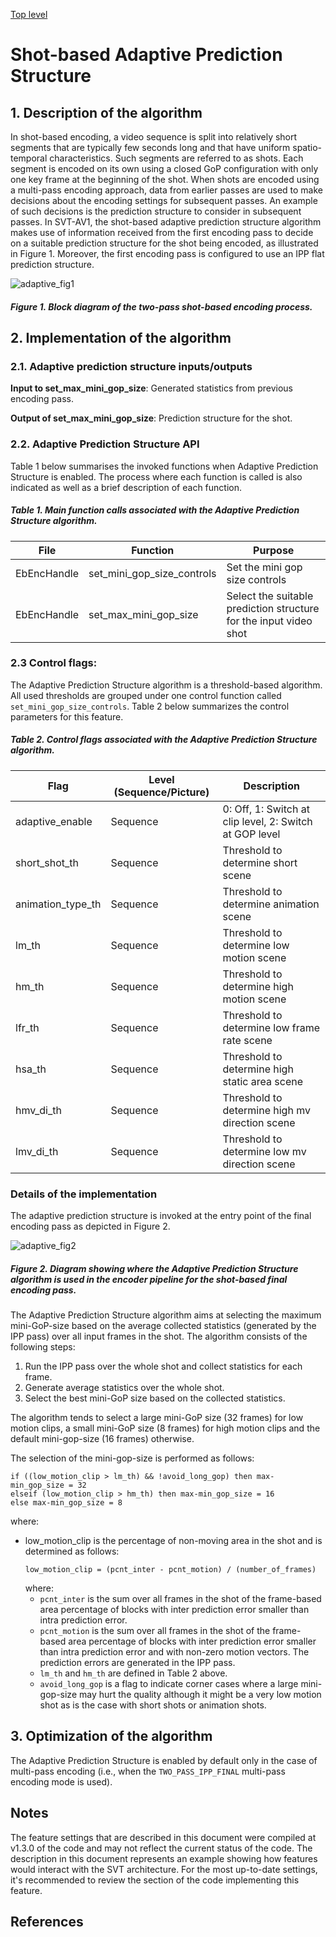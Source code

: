 [Top level](../README.md)

# Shot-based Adaptive Prediction Structure

## 1. Description of the algorithm

In shot-based encoding, a video sequence is split into relatively short
segments that are typically few seconds long and that have uniform
spatio-temporal characteristics. Such segments are referred to as shots. Each
segment is encoded on its own using a closed GoP configuration with only one
key frame at the beginning of the shot. When shots are encoded using a
multi-pass encoding approach, data from earlier passes are used to make
decisions about the encoding settings for subsequent passes. An example of such
decisions is the prediction structure to consider in subsequent passes. In
SVT-AV1, the shot-based adaptive prediction structure algorithm makes use of
information received from the first encoding pass to decide on a suitable
prediction structure for the shot being encoded, as illustrated in Figure 1.
Moreover, the first encoding pass is configured to use an IPP flat prediction
structure.

![adaptive_fig1](./img/adaptive_fig1.png)

##### Figure 1. Block diagram of the two-pass shot-based encoding process.

## 2. Implementation of the algorithm

### 2.1. Adaptive prediction structure inputs/outputs

**Input to set_max_mini_gop_size**: Generated statistics from previous encoding pass.

**Output of set_max_mini_gop_size**: Prediction structure for the shot.

### 2.2. Adaptive Prediction Structure API

Table 1 below summarises the invoked functions when Adaptive Prediction
Structure is enabled. The process where each function is called is also
indicated as well as a brief description of each function.

##### Table 1. Main function calls associated with the Adaptive Prediction Structure algorithm.

|**File**|**Function**|**Purpose**|
| --- | --- | --- |
| EbEncHandle | set_mini_gop_size_controls | Set the mini gop size controls |
| EbEncHandle | set_max_mini_gop_size | Select the suitable prediction structure for the input video shot |

### 2.3 Control flags:

The Adaptive Prediction Structure algorithm is a threshold-based algorithm. All
used thresholds are grouped under one control function called
```set_mini_gop_size_controls```. Table 2 below summarizes the control
parameters for this feature.

##### Table 2. Control flags associated with the Adaptive Prediction Structure algorithm.

|**Flag**|**Level (Sequence/Picture)**|**Description**|
| --- | --- | --- |
| adaptive_enable | Sequence | 0: Off, 1: Switch at clip level, 2: Switch at GOP level |
| short_shot_th | Sequence | Threshold to determine short scene |
| animation_type_th | Sequence | Threshold to determine animation scene |
| lm_th | Sequence | Threshold to determine low motion scene |
| hm_th | Sequence | Threshold to determine high motion scene |
| lfr_th | Sequence | Threshold to determine low frame rate scene |
| hsa_th | Sequence | Threshold to determine high static area scene |
| hmv_di_th | Sequence | Threshold to determine high mv direction scene |
| lmv_di_th | Sequence | Threshold to determine low mv direction scene |

### Details of the implementation

The adaptive prediction structure is invoked at the entry point of the final
encoding pass as depicted in Figure 2.

![adaptive_fig2](./img/adaptive_fig2.png)

##### Figure 2. Diagram showing where the Adaptive Prediction Structure algorithm is used in the encoder pipeline for the shot-based final encoding pass.

The Adaptive Prediction Structure algorithm aims at selecting the maximum
mini-GoP-size based on the average collected statistics (generated by the IPP
pass) over all input frames in the shot. The algorithm consists of the
following steps:

1.  Run the IPP pass over the whole shot and collect statistics for each frame.
2.  Generate average statistics over the whole shot.
3.  Select the best mini-GoP size based on the collected statistics.

The algorithm tends to select a large mini-GoP size (32 frames) for low motion
clips, a small mini-GoP size (8 frames) for high motion clips and the default
mini-gop-size (16 frames) otherwise.

The selection of the mini-gop-size is performed as follows:

```
if ((low_motion_clip > lm_th) && !avoid_long_gop) then max-min_gop_size = 32
elseif (low_motion_clip > hm_th) then max-min_gop_size = 16
else max-min_gop_size = 8
```

where:
-  low_motion_clip is the percentage of non-moving area in the shot and is determined as follows:
   ```
   low_motion_clip = (pcnt_inter - pcnt_motion) / (number_of_frames)
   ```
   where:
   - `pcnt_inter` is the sum over all frames in the shot of the frame-based area percentage
      of blocks with inter prediction error smaller than intra prediction error.
   - `pcnt_motion` is the sum over all frames in the shot of the frame-based area percentage
      of blocks with inter prediction error smaller than intra prediction error and with non-zero motion vectors.
      The prediction errors are generated in the IPP pass.
   - `lm_th` and `hm_th` are defined in Table 2 above.
   - `avoid_long_gop` is a flag to indicate corner cases where a large mini-gop-size may hurt
     the quality although it might be a very low motion shot as is the case with short shots
     or animation shots.

## 3. Optimization of the algorithm

The Adaptive Prediction Structure is enabled by default only in the case of multi-pass encoding
(i.e., when the `TWO_PASS_IPP_FINAL` multi-pass encoding mode is used).

## Notes

The feature settings that are described in this document were compiled at
v1.3.0 of the code and may not reflect the current status of the code. The
description in this document represents an example showing how features would
interact with the SVT architecture. For the most up-to-date settings, it's
recommended to review the section of the code implementing this feature.

## References

<a name = "ref-1"> </a>

